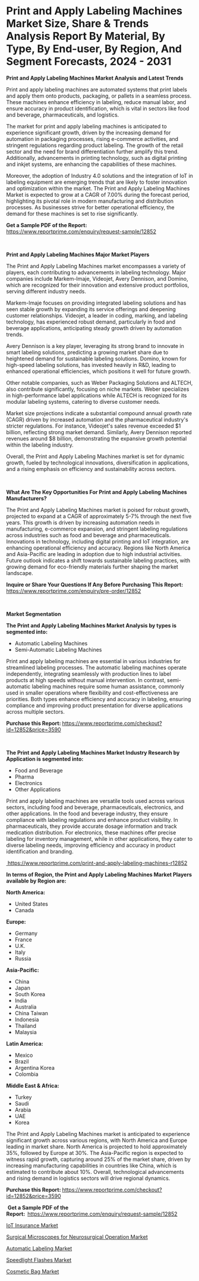 <p><h1>Print and Apply Labeling Machines Market Size, Share & Trends Analysis Report By Material, By Type, By End-user, By Region, And Segment Forecasts, 2024 - 2031</h1></p><p><strong>Print and Apply Labeling Machines Market Analysis and Latest Trends</strong></p>
<p><p>Print and apply labeling machines are automated systems that print labels and apply them onto products, packaging, or pallets in a seamless process. These machines enhance efficiency in labeling, reduce manual labor, and ensure accuracy in product identification, which is vital in sectors like food and beverage, pharmaceuticals, and logistics.</p><p>The market for print and apply labeling machines is anticipated to experience significant growth, driven by the increasing demand for automation in packaging processes, rising e-commerce activities, and stringent regulations regarding product labeling. The growth of the retail sector and the need for brand differentiation further amplify this trend. Additionally, advancements in printing technology, such as digital printing and inkjet systems, are enhancing the capabilities of these machines.</p><p>Moreover, the adoption of Industry 4.0 solutions and the integration of IoT in labeling equipment are emerging trends that are likely to foster innovation and optimization within the market. The Print and Apply Labeling Machines Market is expected to grow at a CAGR of 7.00% during the forecast period, highlighting its pivotal role in modern manufacturing and distribution processes. As businesses strive for better operational efficiency, the demand for these machines is set to rise significantly.</p></p>
<p><strong>Get a Sample PDF of the Report:&nbsp;</strong> <a href="https://www.reportprime.com/enquiry/request-sample/12852">https://www.reportprime.com/enquiry/request-sample/12852</a></p>
<p>&nbsp;</p>
<p><strong>Print and Apply Labeling Machines Major Market Players</strong></p>
<p><p>The Print and Apply Labeling Machines market encompasses a variety of players, each contributing to advancements in labeling technology. Major companies include Markem-Imaje, Videojet, Avery Dennison, and Domino, which are recognized for their innovation and extensive product portfolios, serving different industry needs.</p><p>Markem-Imaje focuses on providing integrated labeling solutions and has seen stable growth by expanding its service offerings and deepening customer relationships. Videojet, a leader in coding, marking, and labeling technology, has experienced robust demand, particularly in food and beverage applications, anticipating steady growth driven by automation trends.</p><p>Avery Dennison is a key player, leveraging its strong brand to innovate in smart labeling solutions, predicting a growing market share due to heightened demand for sustainable labeling solutions. Domino, known for high-speed labeling solutions, has invested heavily in R&D, leading to enhanced operational efficiencies, which positions it well for future growth.</p><p>Other notable companies, such as Weber Packaging Solutions and ALTECH, also contribute significantly, focusing on niche markets. Weber specializes in high-performance label applications while ALTECH is recognized for its modular labeling systems, catering to diverse customer needs.</p><p>Market size projections indicate a substantial compound annual growth rate (CAGR) driven by increased automation and the pharmaceutical industry's stricter regulations. For instance, Videojet's sales revenue exceeded $1 billion, reflecting strong market demand. Similarly, Avery Dennison reported revenues around $8 billion, demonstrating the expansive growth potential within the labeling industry.</p><p>Overall, the Print and Apply Labeling Machines market is set for dynamic growth, fueled by technological innovations, diversification in applications, and a rising emphasis on efficiency and sustainability across sectors.</p></p>
<p>&nbsp;</p>
<p><strong>What Are The Key Opportunities For Print and Apply Labeling Machines Manufacturers?</strong></p>
<p><p>The Print and Apply Labeling Machines market is poised for robust growth, projected to expand at a CAGR of approximately 5-7% through the next five years. This growth is driven by increasing automation needs in manufacturing, e-commerce expansion, and stringent labeling regulations across industries such as food and beverage and pharmaceuticals. Innovations in technology, including digital printing and IoT integration, are enhancing operational efficiency and accuracy. Regions like North America and Asia-Pacific are leading in adoption due to high industrial activities. Future outlook indicates a shift towards sustainable labeling practices, with growing demand for eco-friendly materials further shaping the market landscape.</p></p>
<p><strong>Inquire or Share Your Questions If Any Before Purchasing This Report:</strong> <a href="https://www.reportprime.com/enquiry/pre-order/12852">https://www.reportprime.com/enquiry/pre-order/12852</a></p>
<p>&nbsp;</p>
<p><strong>Market Segmentation</strong></p>
<p><strong>The Print and Apply Labeling Machines Market Analysis by types is segmented into:</strong></p>
<p><ul><li>Automatic Labeling Machines</li><li>Semi-Automatic Labeling Machines</li></ul></p>
<p><p>Print and apply labeling machines are essential in various industries for streamlined labeling processes. The automatic labeling machines operate independently, integrating seamlessly with production lines to label products at high speeds without manual intervention. In contrast, semi-automatic labeling machines require some human assistance, commonly used in smaller operations where flexibility and cost-effectiveness are priorities. Both types enhance efficiency and accuracy in labeling, ensuring compliance and improving product presentation for diverse applications across multiple sectors.</p></p>
<p><strong>Purchase this Report:&nbsp;</strong><a href="https://www.reportprime.com/checkout?id=12852&price=3590">https://www.reportprime.com/checkout?id=12852&price=3590</a></p>
<p>&nbsp;</p>
<p><strong>The Print and Apply Labeling Machines Market Industry Research by Application is segmented into:</strong></p>
<p><ul><li>Food and Beverage</li><li>Pharma</li><li>Electronics</li><li>Other Applications</li></ul></p>
<p><p>Print and apply labeling machines are versatile tools used across various sectors, including food and beverage, pharmaceuticals, electronics, and other applications. In the food and beverage industry, they ensure compliance with labeling regulations and enhance product visibility. In pharmaceuticals, they provide accurate dosage information and track medication distribution. For electronics, these machines offer precise labeling for inventory management, while in other applications, they cater to diverse labeling needs, improving efficiency and accuracy in product identification and branding.</p></p>
<p><a href="https://www.reportprime.com/print-and-apply-labeling-machines-r12852">&nbsp;https://www.reportprime.com/print-and-apply-labeling-machines-r12852</a></p>
<p><strong>In terms of Region, the Print and Apply Labeling Machines Market Players available by Region are:</strong></p>
<p>
    <p> <strong> North America: </strong>
        <ul>
            <li>United States</li>
            <li>Canada</li>
        </ul>
        </p> 
    <p> <strong> Europe: </strong>
        <ul>
            <li>Germany</li>
            <li>France</li>
            <li>U.K.</li>
            <li>Italy</li>
            <li>Russia</li>
        </ul>
        </p> 
    <p> <strong> Asia-Pacific: </strong>
        <ul>
            <li>China</li>
            <li>Japan</li>
            <li>South Korea</li>
            <li>India</li>
            <li>Australia</li>
            <li>China Taiwan</li>
            <li>Indonesia</li>
            <li>Thailand</li>
            <li>Malaysia</li>
        </ul>
        </p> 
    <p> <strong> Latin America: </strong>
        <ul>
            <li>Mexico</li>
            <li>Brazil</li>
            <li>Argentina Korea</li>
            <li>Colombia</li>
        </ul>
        </p> 
    <p> <strong> Middle East & Africa: </strong>
        <ul>
            <li>Turkey</li>
            <li>Saudi</li>
            <li>Arabia</li>
            <li>UAE</li>
            <li>Korea</li>
        </ul>
    </p>
    </p>
<p><p>The Print and Apply Labeling Machines market is anticipated to experience significant growth across various regions, with North America and Europe leading in market share. North America is projected to hold approximately 35%, followed by Europe at 30%. The Asia-Pacific region is expected to witness rapid growth, capturing around 25% of the market share, driven by increasing manufacturing capabilities in countries like China, which is estimated to contribute about 10%. Overall, technological advancements and rising demand in logistics sectors will drive regional dynamics.</p></p>
<p><strong>Purchase this Report: </strong><a href="https://www.reportprime.com/checkout?id=12852&price=3590">https://www.reportprime.com/checkout?id=12852&price=3590</a></p>
<p>&nbsp;<strong>Get a Sample PDF of the Report:&nbsp;&nbsp;</strong><a href="https://www.reportprime.com/enquiry/request-sample/12852">https://www.reportprime.com/enquiry/request-sample/12852</a></p>
<p><strong></strong></p>
<p><p><a href="https://www.linkedin.com/pulse/iot-insurance-market-report-product-type-long-term-insuranceshort-term-qfnde?trackingId=wXRcipd8Tc6K9P3Yv%2BaiUg%3D%3D">IoT Insurance Market</a></p><p><a href="https://issuu.com/reportprime-2/docs/surgical-microscopes-for-neurosurgi_54856d6981097d">Surgical Microscopes for Neurosurgical Operation Market</a></p><p><a href="https://github.com/LilianFaulkner65/Market-Research-Report-List-1/blob/main/automatic-labeling-market.md">Automatic Labeling Market</a></p><p><a href="https://medium.com/@kimvicki3211/global-speedlight-flashes-market-sector-types-applications-market-player-strategies-regional-669fa0d61ad6">Speedlight Flashes Market</a></p><p><a href="https://medium.com/@carolyn.ogden667345/cosmetic-bag-market-forecast-global-market-trends-and-analysis-from-2024-to-2031-covered-in-158-06bc6f374ead">Cosmetic Bag Market</a></p></p>